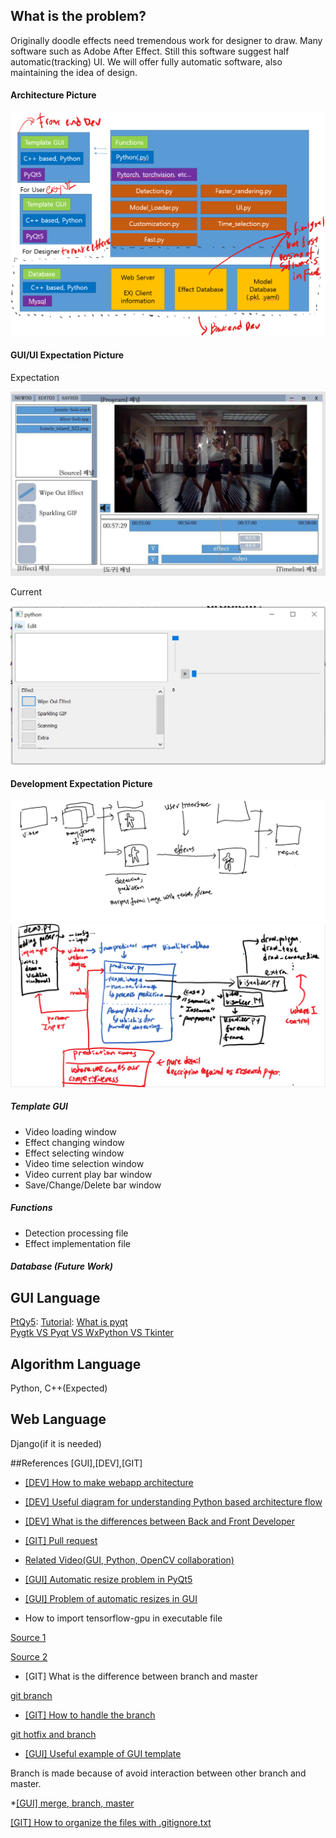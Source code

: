 ## What is the problem?
Originally doodle effects need tremendous work for designer to draw.
Many software such as Adobe After Effect. Still this software suggest
half automatic(tracking) UI.
We will offer fully automatic software, also maintaining the idea of design.

#### Architecture Picture
![a](Image/Architecture/Architecture_Version1.0.png)

#### GUI/UI Expectation Picture
Expectation

![](Image/Architecture/GUI_Version1.2.png)

Current

![](Image/Result/GUI_Program_1_24.PNG)

#### Development Expectation Picture
<div align="center">
    <img src="Image/Architecture/development_flow_version1.0.png" width="600">
</div>

<div align="center">
    <img src="Image/Architecture/Detectron2_Visualizer_Description.PNG" width="600">
</div>


##### Template GUI
* Video loading window
* Effect changing window
* Effect selecting window
* Video time selection window
* Video current play bar window
* Save/Change/Delete bar window

##### Functions
* Detection processing file
* Effect implementation file


##### Database (Future Work)

## GUI Language
[PtQy5](https://build-system.fman.io/pyqt5-tutorial):
[Tutorial](http://codetorial.net/pyqt5/basics/icon.html):
[What is pyqt](https://steemit.com/kr/@papasmf1/python-pyqt-gui-graphical-user-interface)  
[Pygtk VS Pyqt VS WxPython VS Tkinter](http://codingdojang.com/scode/257)

## Algorithm Language
Python, C++(Expected)

## Web Language
Django(if it is needed)

##References
[GUI],[DEV],[GIT]
* [[DEV] How to make webapp architecture](https://cs.lmu.edu/~ray/notes/webapps/)

* [[DEV] Useful diagram for understanding Python based architecture flow](https://www.researchgate.net/figure/ODM-Tools-Python-software-architecture_fig2_275673185)

* [[DEV] What is the differences between Back and Front Developer](https://moolgogiheart.tistory.com/16)

* [[GIT] Pull request](https://gmlwjd9405.github.io/2017/10/27/how-to-collaborate-on-GitHub-1.html)

* [Related Video(GUI, Python, OpenCV collaboration)](https://www.youtube.com/watch?v=6RCDWMEitDI)

* [[GUI] Automatic resize problem in PyQt5](https://www.youtube.com/watch?v=Y-8N1dPFsVE)

* [[GUI] Problem of automatic resizes in GUI](https://www.youtube.com/watch?v=FOIbK4bJKS8)

* How to import tensorflow-gpu in executable file

[Source 1](https://siran.tistory.com/69?category=846941)

[Source 2](https://www.youtube.com/watch?v=fLQg8dgB7cA)

* [GIT] What is the difference between branch and master

[git branch](https://git-scm.com/book/ko/v2/Git-%EB%B8%8C%EB%9E%9C%EC%B9%98-%EB%B8%8C%EB%9E%9C%EC%B9%98%EB%9E%80-%EB%AC%B4%EC%97%87%EC%9D%B8%EA%B0%80)  
* [[GIT] How to handle the branch](https://trustyoo86.github.io/git/2017/11/28/git-remote-branch-create.html)

[git hotfix and branch](https://git-scm.com/book/en/v2/Git-Branching-Basic-Branching-and-Merging)

* [[GUI] Useful example of GUI template](https://github.com/pyqt/examples)

Branch is made because of avoid interaction between other branch and master.

*[[GUI] merge, branch, master](https://backlog.com/git-tutorial/kr/stepup/stepup2_5.html)

[[GIT] How to organize the files with .gitignore.txt](https://blockchain-baam.tistory.com/3)
